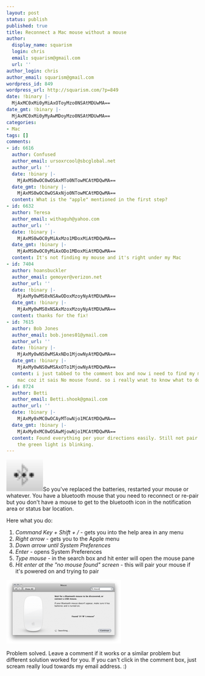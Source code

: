 ```yaml
---
layout: post
status: publish
published: true
title: Reconnect a Mac mouse without a mouse
author:
  display_name: squarism
  login: chris
  email: squarism@gmail.com
  url: ''
author_login: chris
author_email: squarism@gmail.com
wordpress_id: 849
wordpress_url: http://squarism.com/?p=849
date: !binary |-
  MjAxMC0xMi0yMiAxOToyMzo0NSAtMDUwMA==
date_gmt: !binary |-
  MjAxMC0xMi0yMyAwMDoyMzo0NSAtMDUwMA==
categories:
- Mac
tags: []
comments:
- id: 6616
  author: Confused
  author_email: ursoxrcool@sbcglobal.net
  author_url: ''
  date: !binary |-
    MjAxMS0wOC0wOSAxMTo0NTowMCAtMDQwMA==
  date_gmt: !binary |-
    MjAxMS0wOC0wOSAxNjo0NTowMCAtMDQwMA==
  content: What is the "apple" mentioned in the first step?
- id: 6632
  author: Teresa
  author_email: withaguh@yahoo.com
  author_url: ''
  date: !binary |-
    MjAxMS0wOC0yMiAxMzo1MDoxMiAtMDQwMA==
  date_gmt: !binary |-
    MjAxMS0wOC0yMiAxODo1MDoxMiAtMDQwMA==
  content: It's not finding my mouse and it's right under my Mac
- id: 7404
  author: hoansbuckler
  author_email: gemoyer@verizon.net
  author_url: ''
  date: !binary |-
    MjAxMy0wMS0xNSAwODoxMzoyNyAtMDUwMA==
  date_gmt: !binary |-
    MjAxMy0wMS0xNSAxMzoxMzoyNyAtMDUwMA==
  content: thanks for the fix!
- id: 7615
  author: Bob Jones
  author_email: bob.jones01@ymail.com
  author_url: ''
  date: !binary |-
    MjAxMy0wNS0wMSAxNDo1MjowNyAtMDQwMA==
  date_gmt: !binary |-
    MjAxMy0wNS0wMSAxOTo1MjowNyAtMDQwMA==
  content: i just tabbed to the comment box and now i need to find my mouse on my
    mac coz it sais No mouse found. so i really wnat to know what to do
- id: 8724
  author: Betti
  author_email: Betti.shook@gmail.com
  author_url: ''
  date: !binary |-
    MjAxMy0xMC0wOCAyMTowNjo1MCAtMDQwMA==
  date_gmt: !binary |-
    MjAxMy0xMC0wOSAwMjowNjo1MCAtMDQwMA==
  content: Found everything per your directions easily. Still not pair lye even though
    the green light is blinking.
---
```

<p><img src="/uploads/2010/12/bluetooth_connected.png" alt="" title="bluetooth_connected" width="96" height="84" class="alignright size-full wp-image-850" />So you've replaced the batteries, restarted your mouse or whatever.  You have a bluetooth mouse that you need to reconnect or re-pair but you don't have a mouse to get to the bluetooth icon in the notification area or status bar location.</p>
<p>Here what you do:</p>
<ol>
<li><em>Command Key + Shift + /</em> - gets you into the help area in any menu</li>
<li><em>Right arrow</em> - gets you to the Apple menu</li>
<li><em>Down arrow until System Preferences</em></li>
<li><em>Enter</em> - opens System Preferences</li>
<li><em>Type mouse</em> - in the search box and hit enter will open the mouse pane</li>
<li><em>Hit enter at the "no mouse found" screen</em> - this will pair your mouse if it's powered on and trying to pair</li>
</ol></p>
<p><img src="/uploads/2010/12/bluetooth_found_mouse-300x167.png" alt="" title="bluetooth_found_mouse" width="300" height="167" class="aligncenter size-medium wp-image-851" /></p>
<p>Problem solved.  Leave a comment if it works or a similar problem but different solution worked for you.  If you can't click in the comment box, just scream really loud towards my email address.  :)</p>

